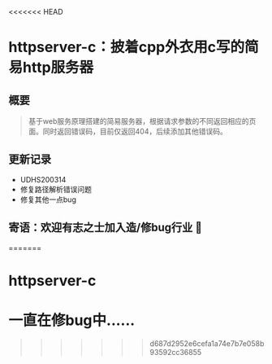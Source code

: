 <<<<<<< HEAD
# httpserver-c：披着cpp外衣用c写的简易http服务器

## 概要
 > 基于web服务原理搭建的简易服务器，根据请求参数的不同返回相应的页面。同时返回错误码，目前仅返回404，后续添加其他错误码。

## 更新记录
 + UDHS200314
  + 修复路径解析错误问题
  + 修复其他一点bug
  
## 寄语：欢迎有志之士加入造/修bug行业 :watermelon:
=======
# httpserver-c
# 一直在修bug中......
>>>>>>> d687d2952e6cefa1a74e7b7e058b93592cc36855
